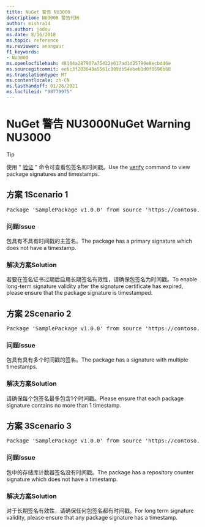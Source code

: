 ```yaml
---
title: NuGet 警告 NU3000
description: NU3000 警告代码
author: mishra14
ms.author: jodou
ms.date: 8/16/2018
ms.topic: reference
ms.reviewer: anangaur
f1_keywords:
- NU3000
ms.openlocfilehash: 48104a287907a75422e617ad1d25790e8ecbdd6e
ms.sourcegitcommit: ee6c3f203648a5561c809db54ebeb1d0f0598b68
ms.translationtype: MT
ms.contentlocale: zh-CN
ms.lasthandoff: 01/26/2021
ms.locfileid: "98779975"
---
```

# <a name="nuget-warning-nu3000"></a><span data-ttu-id="1371f-103">NuGet 警告 NU3000</span><span class="sxs-lookup"><span data-stu-id="1371f-103">NuGet Warning NU3000</span></span>

> [!Tip]
> <span data-ttu-id="1371f-104">使用 " [验证](../cli-reference/cli-ref-verify.md) " 命令可查看包签名和时间戳。</span><span class="sxs-lookup"><span data-stu-id="1371f-104">Use the [verify](../cli-reference/cli-ref-verify.md) command to view package signatures and timestamps.</span></span>

## <a name="scenario-1"></a><span data-ttu-id="1371f-105">方案 1</span><span class="sxs-lookup"><span data-stu-id="1371f-105">Scenario 1</span></span>

<pre>Package 'SamplePackage v1.0.0' from source 'https://contoso.com/index.json': The primary signature does not have a timestamp.</pre>

### <a name="issue"></a><span data-ttu-id="1371f-106">问题</span><span class="sxs-lookup"><span data-stu-id="1371f-106">Issue</span></span>

<span data-ttu-id="1371f-107">包具有不具有时间戳的主签名。</span><span class="sxs-lookup"><span data-stu-id="1371f-107">The package has a primary signature which does not have a timestamp.</span></span>


### <a name="solution"></a><span data-ttu-id="1371f-108">解决方案</span><span class="sxs-lookup"><span data-stu-id="1371f-108">Solution</span></span>

<span data-ttu-id="1371f-109">若要在签名证书过期后启用长期签名有效性，请确保包签名为时间戳。</span><span class="sxs-lookup"><span data-stu-id="1371f-109">To enable long-term signature validity after the signature certificate has expired, please ensure that the package signature is timestamped.</span></span>



## <a name="scenario-2"></a><span data-ttu-id="1371f-110">方案 2</span><span class="sxs-lookup"><span data-stu-id="1371f-110">Scenario 2</span></span>

<pre>Package 'SamplePackage v1.0.0' from source 'https://contoso.com/index.json': Multiple timestamps are not accepted.</pre>

### <a name="issue"></a><span data-ttu-id="1371f-111">问题</span><span class="sxs-lookup"><span data-stu-id="1371f-111">Issue</span></span>

<span data-ttu-id="1371f-112">包具有具有多个时间戳的签名。</span><span class="sxs-lookup"><span data-stu-id="1371f-112">The package has a signature with multiple timestamps.</span></span>


### <a name="solution"></a><span data-ttu-id="1371f-113">解决方案</span><span class="sxs-lookup"><span data-stu-id="1371f-113">Solution</span></span>

<span data-ttu-id="1371f-114">请确保每个包签名最多包含1个时间戳。</span><span class="sxs-lookup"><span data-stu-id="1371f-114">Please ensure that each package signature contains no more than 1 timestamp.</span></span>



## <a name="scenario-3"></a><span data-ttu-id="1371f-115">方案 3</span><span class="sxs-lookup"><span data-stu-id="1371f-115">Scenario 3</span></span>

<pre>Package 'SamplePackage v1.0.0' from source 'https://contoso.com/index.json': The repository countersignature does not have a timestamp.</pre>

### <a name="issue"></a><span data-ttu-id="1371f-116">问题</span><span class="sxs-lookup"><span data-stu-id="1371f-116">Issue</span></span>

<span data-ttu-id="1371f-117">包中的存储库计数器签名没有时间戳。</span><span class="sxs-lookup"><span data-stu-id="1371f-117">The package has a repository counter signature which does not have a timestamp.</span></span>


### <a name="solution"></a><span data-ttu-id="1371f-118">解决方案</span><span class="sxs-lookup"><span data-stu-id="1371f-118">Solution</span></span>

<span data-ttu-id="1371f-119">对于长期签名有效性，请确保任何包签名都有时间戳。</span><span class="sxs-lookup"><span data-stu-id="1371f-119">For long term signature validity, please ensure that any package signature has a timestamp.</span></span>



